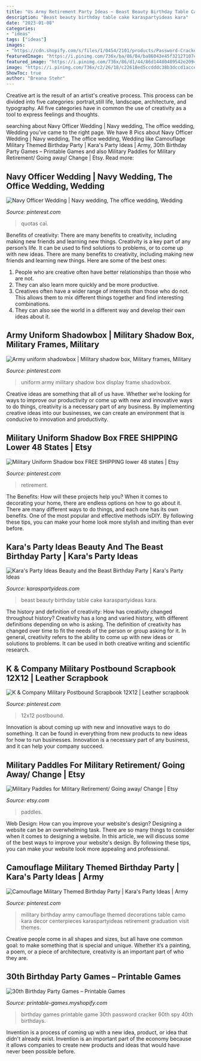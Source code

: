 ```yaml
---
title: "Us Army Retirement Party Ideas ~ Beast Beauty Birthday Table Cake Karaspartyideas Kara"
description: "Beast beauty birthday table cake karaspartyideas kara"
date: "2023-01-08"
categories:
- "ideas"
tags: ["ideas"]
images:
- "https://cdn.shopify.com/s/files/1/0454/2101/products/Password-Cracker-Game_Page_1-M_grande.png?v=1399474316"
featuredImage: "https://i.pinimg.com/736x/ba/86/04/ba86043e45f32127107c578eb3e27617--character-reference-navy.jpg"
featured_image: "https://i.pinimg.com/736x/86/d1/44/86d14480489542e20942ea7563cb5565.jpg"
image: "https://i.pinimg.com/736x/c2/26/18/c22618ed5ccdddc38b3dccd1acceede3--army-uniform-military.jpg"
ShowToc: true
author: "Breana Stehr"
---
```



Creative art is the result of an artist's creative process. This process can be divided into five categories: portrait,still life, landscape, architecture, and typography. All five categories have in common the use of creativity as a tool to express feelings and thoughts.

	

		
searching about Navy Officer Wedding | Navy wedding, The office wedding, Wedding you've came to the right page. We have 8 Pics about Navy Officer Wedding | Navy wedding, The office wedding, Wedding like Camouflage Military Themed Birthday Party | Kara&#039;s Party Ideas | Army, 30th Birthday Party Games – Printable Games and also Military Paddles for Military Retirement/ Going away/ Change | Etsy. Read more:
		
    
## Navy Officer Wedding | Navy Wedding, The Office Wedding, Wedding

<img loading=lazy src="https://i.pinimg.com/736x/ba/86/04/ba86043e45f32127107c578eb3e27617--character-reference-navy.jpg" onerror="this.onerror=null;this.src='https://tse1.mm.bing.net/th?id=OIP.1zps5KVLeusAVbnh9uK1SQHaLF&amp;pid=15.1';" alt="Navy Officer Wedding | Navy wedding, The office wedding, Wedding">

_Source: pinterest.com_

>quotas cai. 

	

Benefits of creativity: There are many benefits to creativity, including making new friends and learning new things.
Creativity is a key part of any person’s life. It can be used to find solutions to problems, or to come up with new ideas. There are many benefits to creativity, including making new friends and learning new things. Here are some of the best ones: 
1. People who are creative often have better relationships than those who are not.
2. They can also learn more quickly and be more productive.
3. Creatives often have a wider range of interests than those who do not. This allows them to mix different things together and find interesting combinations.
4. They can also see the world in a different way and develop their own ideas about it.

    
## Army Uniform Shadowbox | Military Shadow Box, Military Frames, Military

<img loading=lazy src="https://i.pinimg.com/736x/c2/26/18/c22618ed5ccdddc38b3dccd1acceede3--army-uniform-military.jpg" onerror="this.onerror=null;this.src='https://tse3.mm.bing.net/th?id=OIP.JxUkrnRzYlvrStFGttOoNgAAAA&amp;pid=15.1';" alt="Army uniform shadowbox | Military shadow box, Military frames, Military">

_Source: pinterest.com_

>uniform army military shadow box display frame shadowbox. 

	

Creative ideas are something that all of us have. Whether we’re looking for ways to improve our productivity or come up with new and innovative ways to do things, creativity is a necessary part of any business. By implementing creative ideas into our businesses, we can create an environment that is conducive to innovation and productivity.

    
## Military Uniform Shadow Box FREE SHIPPING Lower 48 States | Etsy

<img loading=lazy src="https://i.pinimg.com/736x/86/d1/44/86d14480489542e20942ea7563cb5565.jpg" onerror="this.onerror=null;this.src='https://tse2.mm.bing.net/th?id=OIP.9B92R6CDsQBh-ZoOaLMMOgHaJ3&amp;pid=15.1';" alt="Military Uniform Shadow box FREE SHIPPING lower 48 states | Etsy">

_Source: pinterest.com_

>retirement. 

	

The Benefits: How will these projects help you?
When it comes to decorating your home, there are endless options on how to go about it. There are many different ways to do things, and each one has its own benefits. One of the most popular and effective methods isDIY. By following these tips, you can make your home look more stylish and inviting than ever before.

    
## Kara&#039;s Party Ideas Beauty And The Beast Birthday Party | Kara&#039;s Party Ideas

<img loading=lazy src="https://karaspartyideas.com/wp-content/uploads/2017/09/Beauty-and-the-Beast-Birthday-Party-via-Karas-Party-Ideas-KarasPartyIdeas.com17.jpg" onerror="this.onerror=null;this.src='https://tse3.mm.bing.net/th?id=OIP.jeOz2Yotrq6YYKddfK5ZfAHaLH&amp;pid=15.1';" alt="Kara&#039;s Party Ideas Beauty and the Beast Birthday Party | Kara&#039;s Party Ideas">

_Source: karaspartyideas.com_

>beast beauty birthday table cake karaspartyideas kara. 

	

The history and definition of creativity: How has creativity changed throughout history?
Creativity has a long and varied history, with different definitions depending on who is asking. The definition of creativity has changed over time to fit the needs of the person or group asking for it. In general, creativity refers to the ability to come up with new ideas or solutions to problems. It can be used in both creative writing and scientific research.

    
## K &amp; Company Military Postbound Scrapbook 12X12 | Leather Scrapbook

<img loading=lazy src="https://i.pinimg.com/736x/50/44/2f/50442f36ef9c9d599c943d5aa9112a66--arts-and-crafts-supplies-arts--crafts.jpg" onerror="this.onerror=null;this.src='https://tse3.mm.bing.net/th?id=OIP.bIhb9pnU5__4dfPb3nvoSwAAAA&amp;pid=15.1';" alt="K &amp; Company Military Postbound Scrapbook 12X12 | Leather scrapbook">

_Source: pinterest.com_

>12x12 postbound. 

	

Innovation is about coming up with new and innovative ways to do something. It can be found in everything from new products to new ideas for how to run businesses. Innovation is a necessary part of any business, and it can help your company succeed.

    
## Military Paddles For Military Retirement/ Going Away/ Change | Etsy

<img loading=lazy src="https://i.etsystatic.com/24449867/r/il/6f240b/2441820178/il_794xN.2441820178_amam.jpg" onerror="this.onerror=null;this.src='https://tse4.mm.bing.net/th?id=OIP.AKQqlrjEgrjJfa8stxXJuwHaLk&amp;pid=15.1';" alt="Military Paddles for Military Retirement/ Going away/ Change | Etsy">

_Source: etsy.com_

>paddles. 

	

Web Design: How can you improve your website's design?
Designing a website can be an overwhelming task. There are so many things to consider when it comes to designing a website. In this article, we will discuss some of the best ways to improve your website's design. By following these tips, you can make your website look more appealing and professional.

    
## Camouflage Military Themed Birthday Party | Kara&#039;s Party Ideas | Army

<img loading=lazy src="https://i.pinimg.com/736x/f0/42/2f/f0422f7ca29a0713ebcf69322fbb743b.jpg" onerror="this.onerror=null;this.src='https://tse3.mm.bing.net/th?id=OIP.Xs74LU-j2KKAUug2Czhe4wHaLH&amp;pid=15.1';" alt="Camouflage Military Themed Birthday Party | Kara&#039;s Party Ideas | Army">

_Source: pinterest.com_

>military birthday army camouflage themed decorations table camo kara decor centerpieces karaspartyideas retirement graduation visit themes. 

	

Creative people come in all shapes and sizes, but all have one common goal: to make something that is special and unique. Whether it’s a painting, a poem, or a piece of architecture, creativity is an important part of who they are.

    
## 30th Birthday Party Games – Printable Games

<img loading=lazy src="https://cdn.shopify.com/s/files/1/0454/2101/products/Password-Cracker-Game_Page_1-M_grande.png?v=1399474316" onerror="this.onerror=null;this.src='https://tse2.mm.bing.net/th?id=OIP.KFHcxj1ZQyyg-iVPrTMBwwAAAA&amp;pid=15.1';" alt="30th Birthday Party Games – Printable Games">

_Source: printable-games.myshopify.com_

>birthday games printable game 30th password cracker 60th spy 40th birthdays. 

	

Invention is a process of coming up with a new idea, product, or idea that didn't already exist. Invention is an important part of the economy because it allows companies to create new products and ideas that would have never been possible before.

